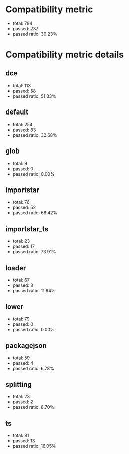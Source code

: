 # Compatibility metric
- total: 784
- passed: 237
- passed ratio: 30.23%
# Compatibility metric details
## dce
- total: 113
- passed: 58
- passed ratio: 51.33%
## default
- total: 254
- passed: 83
- passed ratio: 32.68%
## glob
- total: 9
- passed: 0
- passed ratio: 0.00%
## importstar
- total: 76
- passed: 52
- passed ratio: 68.42%
## importstar_ts
- total: 23
- passed: 17
- passed ratio: 73.91%
## loader
- total: 67
- passed: 8
- passed ratio: 11.94%
## lower
- total: 79
- passed: 0
- passed ratio: 0.00%
## packagejson
- total: 59
- passed: 4
- passed ratio: 6.78%
## splitting
- total: 23
- passed: 2
- passed ratio: 8.70%
## ts
- total: 81
- passed: 13
- passed ratio: 16.05%
